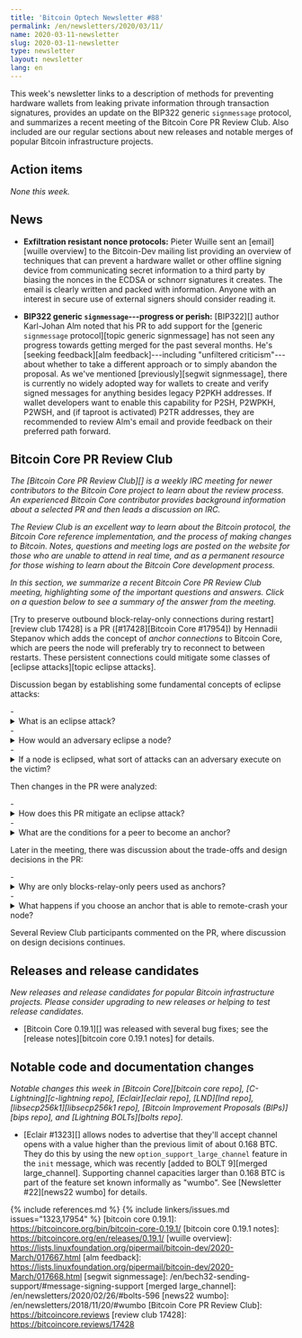```yaml
---
title: 'Bitcoin Optech Newsletter #88'
permalink: /en/newsletters/2020/03/11/
name: 2020-03-11-newsletter
slug: 2020-03-11-newsletter
type: newsletter
layout: newsletter
lang: en
---
```

This week's newsletter links to a description of methods for preventing
hardware wallets from leaking private information through transaction
signatures, provides an update on the BIP322 generic `signmessage`
protocol, and summarizes a recent meeting of the Bitcoin Core PR Review
Club.  Also included are our regular sections about new releases and
notable merges of popular Bitcoin infrastructure projects.

## Action items

*None this week.*

## News

- **Exfiltration resistant nonce protocols:** Pieter Wuille sent an
  [email][wuille overview] to the Bitcoin-Dev mailing list providing an
  overview of techniques that can prevent a hardware wallet or other
  offline signing device from communicating secret information to a
  third party by biasing the nonces in the ECDSA or schnorr signatures it creates.
  The email is clearly written and packed with information.  Anyone with
  an interest in secure use of external signers should consider reading
  it.

- **BIP322 generic `signmessage`---progress or perish:** [BIP322][] author
  Karl-Johan Alm noted that his PR to add support for the [generic
  `signmessage` protocol][topic generic signmessage] has not seen any
  progress towards getting merged for the past several months.  He's
  [seeking feedback][alm feedback]---including "unfiltered
  criticism"---about whether to take a different approach or to simply
  abandon the proposal.  As we've mentioned [previously][segwit
  signmessage], there is currently no widely adopted way for wallets to
  create and verify signed messages for anything besides legacy P2PKH
  addresses.  If wallet developers want to enable this capability for
  P2SH, P2WPKH, P2WSH, and (if taproot is activated) P2TR addresses,
  they are recommended to review Alm's email and provide feedback on
  their preferred path forward.

## Bitcoin Core PR Review Club

_The [Bitcoin Core PR Review Club][] is a weekly IRC meeting for newer
contributors to the Bitcoin Core project to learn about the review process. An
experienced Bitcoin Core contributor provides background information about a
selected PR and then leads a discussion on IRC._

_The Review Club is an excellent way to learn about the Bitcoin protocol, the
Bitcoin Core reference implementation, and the process of making changes to
Bitcoin. Notes, questions and meeting logs are posted on the website for those
who are unable to attend in real time, and as a permanent resource for those
wishing to learn about the Bitcoin Core development process._

_In this section, we summarize a recent Bitcoin Core PR Review Club meeting,
highlighting some of the important questions and answers.  Click on a
question below to see a summary of the answer from the meeting._

[Try to preserve outbound block-relay-only connections during restart][review
club 17428] is a PR ([#17428][Bitcoin Core #17954]) by Hennadii Stepanov
which adds the concept of _anchor connections_ to Bitcoin Core, which are peers the node
will preferably try to reconnect to between restarts. These persistent
connections could mitigate some classes of [eclipse attacks][topic eclipse
attacks].

Discussion began by establishing some fundamental concepts of eclipse attacks:

<div class="review-club-questions"></div>
- <details><summary>What is an eclipse attack?</summary>
  An eclipse attack is when a node has been isolated from all honest peers.</details>
- <details><summary>How would an adversary eclipse a node?</summary>
  Fill up their IP address list with addresses the attacker owns, then force them to
  restart or wait for them to restart.</details>
- <details><summary>If a node is eclipsed, what sort of attacks can an adversary execute on the victim?</summary>
  Withholding blocks, censoring transactions, and de-anonymizing transaction
  sources.</details>

Then changes in the PR were analyzed:

<div class="review-club-questions"></div>
- <details><summary>How does this PR mitigate an eclipse attack?</summary>
  By keeping a list of some of the nodes you were connected to (anchor
  connections) and then reconnecting to them on restart.</details>
- <details><summary>What are the conditions for a peer to become an anchor?</summary>
  The peer must be a blocks-relay-only peer.</details>

Later in the meeting, there was discussion about the trade-offs and design
decisions in the PR:

<div class="review-club-questions"></div>
- <details><summary>Why are only blocks-relay-only peers used as anchors?</summary>
  To make network topology inference harder and preserve network privacy.</details>
- <details><summary>What happens if you choose an anchor that is able to remote-crash your node?</summary>
  The malicious peer would be able to repeatedly crash your node on
  restart.</details>

Several Review Club participants commented on the PR, where discussion on
design decisions continues.

## Releases and release candidates

*New releases and release candidates for popular Bitcoin infrastructure
projects.  Please consider upgrading to new releases or helping to test
release candidates.*

- [Bitcoin Core 0.19.1][] was released with several bug fixes; see the
  [release notes][bitcoin core 0.19.1 notes] for details.

## Notable code and documentation changes

*Notable changes this week in [Bitcoin Core][bitcoin core repo],
[C-Lightning][c-lightning repo], [Eclair][eclair repo], [LND][lnd repo],
[libsecp256k1][libsecp256k1 repo], [Bitcoin Improvement Proposals
(BIPs)][bips repo], and [Lightning BOLTs][bolts repo].*

- [Eclair #1323][] allows nodes to advertise that they'll accept channel
  opens with a value higher than the previous limit of about 0.168 BTC.
  They do this by using the new `option_support_large_channel` feature
  in the `init` message, which was recently [added to BOLT 9][merged
  large_channel].  Supporting channel capacities larger than 0.168 BTC
  is part of the feature set known informally as "wumbo".  See
  [Newsletter #22][news22 wumbo] for details.

{% include references.md %}
{% include linkers/issues.md issues="1323,17954" %}
[bitcoin core 0.19.1]: https://bitcoincore.org/bin/bitcoin-core-0.19.1/
[bitcoin core 0.19.1 notes]: https://bitcoincore.org/en/releases/0.19.1/
[wuille overview]: https://lists.linuxfoundation.org/pipermail/bitcoin-dev/2020-March/017667.html
[alm feedback]: https://lists.linuxfoundation.org/pipermail/bitcoin-dev/2020-March/017668.html
[segwit signmessage]: /en/bech32-sending-support/#message-signing-support
[merged large_channel]: /en/newsletters/2020/02/26/#bolts-596
[news22 wumbo]: /en/newsletters/2018/11/20/#wumbo
[Bitcoin Core PR Review Club]: https://bitcoincore.reviews
[review club 17428]: https://bitcoincore.reviews/17428

